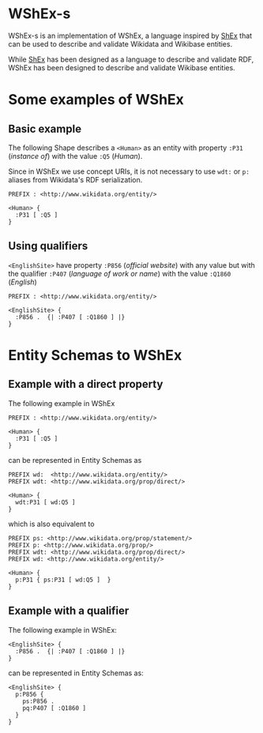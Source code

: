 # WShEx-s

WShEx-s is an implementation of WShEx, a language inspired by [ShEx](http://shex.io/) that can be used to describe and validate Wikidata and Wikibase entities.

While [ShEx](http://shex.io/) has been designed as a language to describe and validate RDF, WShEx has been designed to describe and validate Wikibase entities.

# Some examples of WShEx

## Basic example

The following Shape describes a `<Human>` as an entity with property 
`:P31` (_instance of_) with the value `:Q5` (_Human_). 

Since in WShEx we use concept URIs, it is not necessary to use `wdt:` or `p:` aliases from Wikidata's RDF serialization. 

```turtle
PREFIX : <http://www.wikidata.org/entity/>

<Human> {
  :P31 [ :Q5 ]  
}
```

## Using qualifiers

`<EnglishSite>` have property `:P856` (_official website_) with any value but with the qualifier `:P407` (_language of work or name_) with the value `:Q1860` (_English_)
 
```
PREFIX : <http://www.wikidata.org/entity/>

<EnglishSite> {
  :P856 .  {| :P407 [ :Q1860 ] |}
}
```

# Entity Schemas to WShEx

## Example with a direct property

The following example in WShEx 

```turtle
PREFIX : <http://www.wikidata.org/entity/>

<Human> {
  :P31 [ :Q5 ]  
}
```

can be represented in Entity Schemas as 

```turtle
PREFIX wd:  <http://www.wikidata.org/entity/>
PREFIX wdt: <http://www.wikidata.org/prop/direct/>

<Human> {
  wdt:P31 [ wd:Q5 ]  
}
```
which is also equivalent to 

```turtle
PREFIX ps: <http://www.wikidata.org/prop/statement/>
PREFIX p: <http://www.wikidata.org/prop/>
PREFIX wdt: <http://www.wikidata.org/prop/direct/>
PREFIX wd: <http://www.wikidata.org/entity/>

<Human> {
  p:P31 { ps:P31 [ wd:Q5 ]  }
}
```

## Example with a qualifier

The following example in WShEx:

```turtle
<EnglishSite> {
  :P856 .  {| :P407 [ :Q1860 ] |}
}
```

can be represented in Entity Schemas as:

```turtle
<EnglishSite> {
  p:P856 {
    ps:P856 . 
    pq:P407 [ :Q1860 ] 
  }
}
```